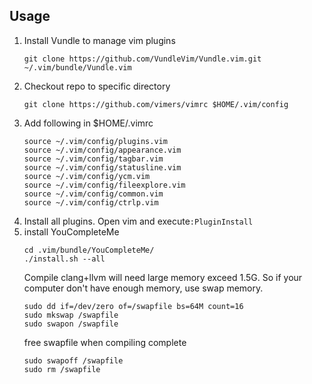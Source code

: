 ## Usage
1. Install Vundle to manage vim plugins
    ```shell
	git clone https://github.com/VundleVim/Vundle.vim.git ~/.vim/bundle/Vundle.vim
	```
2. Checkout repo to specific directory
    ```shell
	git clone https://github.com/vimers/vimrc $HOME/.vim/config
	```
3. Add following in $HOME/.vimrc
    ```vim
    source ~/.vim/config/plugins.vim
    source ~/.vim/config/appearance.vim
    source ~/.vim/config/tagbar.vim
    source ~/.vim/config/statusline.vim
    source ~/.vim/config/ycm.vim
    source ~/.vim/config/fileexplore.vim
    source ~/.vim/config/common.vim
    source ~/.vim/config/ctrlp.vim
    ```
4. Install all plugins. Open vim and execute`:PluginInstall`
5. install YouCompleteMe
    ```shell
    cd .vim/bundle/YouCompleteMe/
    ./install.sh --all
    ```
	Compile clang+llvm will need large memory exceed 1.5G. So if your computer don't have enough memory, use swap memory.
	```shell
	sudo dd if=/dev/zero of=/swapfile bs=64M count=16
	sudo mkswap /swapfile
	sudo swapon /swapfile
	```
	free swapfile when compiling complete
	```shell
	sudo swapoff /swapfile
	sudo rm /swapfile
	```
